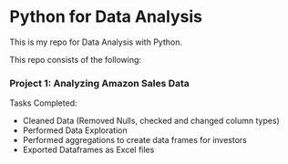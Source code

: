 # Python for Data Analysis
This is my repo for Data Analysis with Python.

This repo consists of the following:
### Project 1: Analyzing Amazon Sales Data
Tasks Completed:
- Cleaned Data (Removed Nulls, checked and changed column types)
- Performed Data Exploration
- Performed aggregations to create data frames for investors
- Exported Dataframes as Excel files
